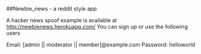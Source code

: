 ##Newbie_news - a reddit style app

A hacker news spoof example is available at http://newbienews.herokuapp.com/
You can sign up or use the following users

Email: [admin || moderator || member]@example.com
Password: helloworld
